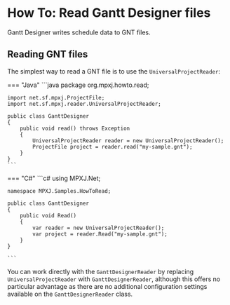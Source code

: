 # How To: Read Gantt Designer files
Gantt Designer writes schedule data to GNT files.

## Reading GNT files
The simplest way to read a GNT file is to use the `UniversalProjectReader`:

=== "Java"
	```java
	package org.mpxj.howto.read;
	
	import net.sf.mpxj.ProjectFile;
	import net.sf.mpxj.reader.UniversalProjectReader;
	
	public class GanttDesigner
	{
		public void read() throws Exception
		{
			UniversalProjectReader reader = new UniversalProjectReader();
			ProjectFile project = reader.read("my-sample.gnt");
		}
	}
	```

=== "C#"
	```c#
	using MPXJ.Net;
	
	namespace MPXJ.Samples.HowToRead;
	
	public class GanttDesigner
	{
	 	public void Read()
	 	{
		  	var reader = new UniversalProjectReader();
		  	var project = reader.Read("my-sample.gnt");
	 	}
	}
	
	```

You can work directly with the `GanttDesignerReader` by replacing
`UniversalProjectReader` with `GanttDesignerReader`, although this offers no
particular advantage as there are no additional configuration settings available
on the `GanttDesignerReader` class.
